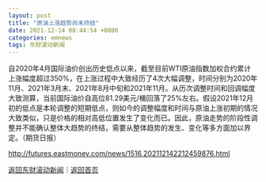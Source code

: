 ```yaml
---
layout: post
title: "原油上涨趋势尚未终结"
date: 2021-12-14 08:44:54 +0800
categories: emnews
tags: 东财滚动新闻
---
```


自2020年4月国际油价创出历史低点以来，截至目前WTI原油指数加权合约累计上涨幅度超过350%，在上涨过程中大致经历了4次大幅调整，时间分别为2020年11月、2021年3月末、2021年8月中旬和2021年11月。从历次调整时间和回调幅度大致测算，当前国际油价自高位81.29美元/桶回落了25%左右。假设2021年12月初的低点是本轮调整的短期低点，则如今的调整幅度和时间与原油上涨初期的情况大致类似，只是价格的相对高低位置发生了变化而已。因此，原油走势的阶段性调整并不能确认整体大趋势的终结，需要从整体趋势的发生、变化等多方面加以界定。（期货日报）

<http://futures.eastmoney.com/news/1516,202112142212459876.html>

[返回东财滚动新闻](//finews.withounder.com/emnews/)｜[返回首页](//finews.withounder.com/)